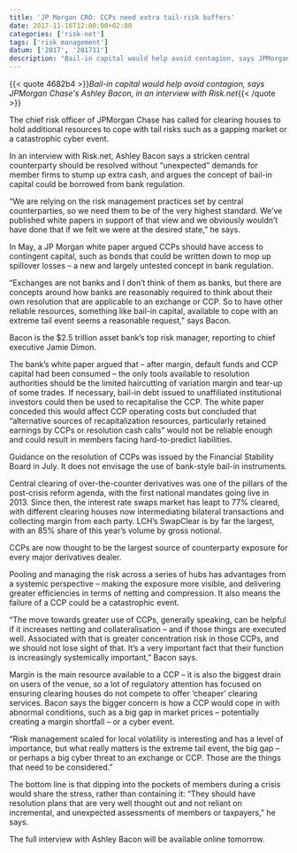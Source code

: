 ```yaml
---
title: 'JP Morgan CRO: CCPs need extra tail-risk buffers'
date: 2017-11-16T12:00:00+02:00
categories: ['risk-net']
tags: ['risk management']
datum: ['2017', '201711']
description: "Bail-in capital would help avoid contagion, says JPMorgan Chase's Ashley Bacon, in an interview with Risk.net"
---
```


{{< quote 4682b4 >}}_Bail-in capital would help avoid contagion, says JPMorgan Chase's Ashley Bacon, in an interview with Risk.net_{{< /quote >}}

The chief risk officer of JPMorgan Chase has called for clearing houses to hold additional resources to cope with tail risks such as a gapping market or a catastrophic cyber event.

In an interview with Risk.net, Ashley Bacon says a stricken central counterparty should be resolved without “unexpected” demands for member firms to stump up extra cash, and argues the concept of bail-in capital could be borrowed from bank regulation.

“We are relying on the risk management practices set by central counterparties, so we need them to be of the very highest standard. We’ve published white papers in support of that view and we obviously wouldn’t have done that if we felt we were at the desired state,” he says.

In May, a JP Morgan white paper argued CCPs should have access to contingent capital, such as bonds that could be written down to mop up spillover losses – a new and largely untested concept in bank regulation.

“Exchanges are not banks and I don’t think of them as banks, but there are concepts around how banks are reasonably required to think about their own resolution that are applicable to an exchange or CCP. So to have other reliable resources, something like bail-in capital, available to cope with an extreme tail event seems a reasonable request,” says Bacon.

Bacon is the $2.5 trillion asset bank’s top risk manager, reporting to chief executive Jamie Dimon.

The bank’s white paper argued that – after margin, default funds and CCP capital had been consumed – the only tools available to resolution authorities should be the limited haircutting of variation margin and tear-up of some trades. If necessary, bail-in debt issued to unaffiliated institutional investors could then be used to recapitalise the CCP. The white paper conceded this would affect CCP operating costs but concluded that “alternative sources of recapitalization resources, particularly retained earnings by CCPs or resolution cash calls” would not be reliable enough and could result in members facing hard-to-predict liabilities.

Guidance on the resolution of CCPs was issued by the Financial Stability Board in July. It does not envisage the use of bank-style bail-in instruments.

Central clearing of over-the-counter derivatives was one of the pillars of the post-crisis reform agenda, with the first national mandates going live in 2013. Since then, the interest rate swaps market has leapt to 77% cleared, with different clearing houses now intermediating bilateral transactions and collecting margin from each party. LCH’s SwapClear is by far the largest, with an 85% share of this year’s volume by gross notional.

CCPs are now thought to be the largest source of counterparty exposure for every major derivatives dealer.

Pooling and managing the risk across a series of hubs has advantages from a systemic perspective – making the exposure more visible, and delivering greater efficiencies in terms of netting and compression. It also means the failure of a CCP could be a catastrophic event.

“The move towards greater use of CCPs, generally speaking, can be helpful if it increases netting and collateralisation – and if those things are executed well. Associated with that is greater concentration risk in those CCPs, and we should not lose sight of that. It’s a very important fact that their function is increasingly systemically important,” Bacon says.

Margin is the main resource available to a CCP – it is also the biggest drain on users of the venue, so a lot of regulatory attention has focused on ensuring clearing houses do not compete to offer ‘cheaper’ clearing services. Bacon says the bigger concern is how a CCP would cope in with abnormal conditions, such as a big gap in market prices – potentially creating a margin shortfall – or a cyber event.

“Risk management scaled for local volatility is interesting and has a level of importance, but what really matters is the extreme tail event, the big gap – or perhaps a big cyber threat to an exchange or CCP. Those are the things that need to be considered.”

The bottom line is that dipping into the pockets of members during a crisis would share the stress, rather than containing it: “They should have resolution plans that are very well thought out and not reliant on incremental, and unexpected assessments of members or taxpayers,” he says.

The full interview with Ashley Bacon will be available online tomorrow.

